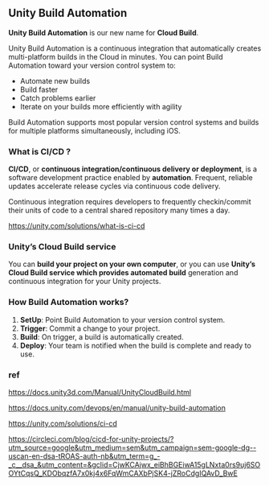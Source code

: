 ## Unity Build Automation
**Unity Build Automation** is our new name for **Cloud Build**. 

Unity Build Automation is a continuous integration that automatically creates multi-platform builds in the Cloud in minutes. You can point Build Automation toward your version control system to:


- Automate new builds
- Build faster
- Catch problems earlier
- Iterate on your builds more efficiently with agility

Build Automation supports most popular version control systems and builds for multiple platforms simultaneously, including iOS.


### What is CI/CD ?
**CI/CD**, or **continuous integration/continuous delivery or deployment**, is a software development practice enabled by **automation**. Frequent, reliable updates accelerate release cycles via continuous code delivery.

Continuous integration requires developers to frequently checkin/commit their units of code to a central shared repository many times a day. 


https://unity.com/solutions/what-is-ci-cd

### Unity’s Cloud Build service 
You can **build your project on your own computer**, or you can use **Unity’s Cloud Build service which provides automated build** generation and continuous integration for your Unity projects.


### How Build Automation works?
1. **SetUp**: Point Build Automation to your version control system.
2. **Trigger**: Commit a change to your project.
3. **Build**: On trigger, a build is automatically created.
4. **Deploy**: Your team is notified when the build is complete and ready to use.


### ref 
https://docs.unity3d.com/Manual/UnityCloudBuild.html

https://docs.unity.com/devops/en/manual/unity-build-automation

https://unity.com/solutions/ci-cd

https://circleci.com/blog/cicd-for-unity-projects/?utm_source=google&utm_medium=sem&utm_campaign=sem-google-dg--uscan-en-dsa-tROAS-auth-nb&utm_term=g_-_c__dsa_&utm_content=&gclid=CjwKCAjwx_eiBhBGEiwA15gLNxta0rs9uj6SOOYtCqsQ_KDObqzfA7x0kj4x6FqWmCAXbPjSK4-jZRoCdgIQAvD_BwE
